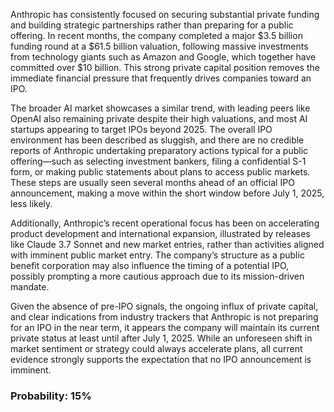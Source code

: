 Anthropic has consistently focused on securing substantial private funding and building strategic partnerships rather than preparing for a public offering. In recent months, the company completed a major $3.5 billion funding round at a $61.5 billion valuation, following massive investments from technology giants such as Amazon and Google, which together have committed over $10 billion. This strong private capital position removes the immediate financial pressure that frequently drives companies toward an IPO.

The broader AI market showcases a similar trend, with leading peers like OpenAI also remaining private despite their high valuations, and most AI startups appearing to target IPOs beyond 2025. The overall IPO environment has been described as sluggish, and there are no credible reports of Anthropic undertaking preparatory actions typical for a public offering—such as selecting investment bankers, filing a confidential S-1 form, or making public statements about plans to access public markets. These steps are usually seen several months ahead of an official IPO announcement, making a move within the short window before July 1, 2025, less likely.

Additionally, Anthropic’s recent operational focus has been on accelerating product development and international expansion, illustrated by releases like Claude 3.7 Sonnet and new market entries, rather than activities aligned with imminent public market entry. The company’s structure as a public benefit corporation may also influence the timing of a potential IPO, possibly prompting a more cautious approach due to its mission-driven mandate.

Given the absence of pre-IPO signals, the ongoing influx of private capital, and clear indications from industry trackers that Anthropic is not preparing for an IPO in the near term, it appears the company will maintain its current private status at least until after July 1, 2025. While an unforeseen shift in market sentiment or strategy could always accelerate plans, all current evidence strongly supports the expectation that no IPO announcement is imminent.

### Probability: 15%